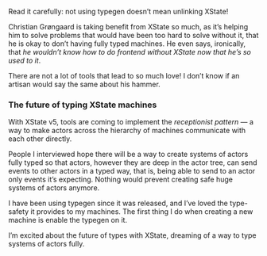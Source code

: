 Read it carefully: not using typegen doesn’t mean unlinking XState!

Christian Grøngaard is taking benefit from XState so much, as it’s helping him to solve problems that would have been too hard to solve without it, that he is okay to don’t having fully typed machines. He even says, ironically, that *he wouldn’t know how to do frontend without XState now that he’s so used to it*.

There are not a lot of tools that lead to so much love! I don’t know if an artisan would say the same about his hammer.

### The future of typing XState machines

With XState v5, tools are coming to implement the *receptionist pattern* — a way to make actors across the hierarchy of machines communicate with each other directly.

People I interviewed hope there will be a way to create systems of actors fully typed so that actors, however they are deep in the actor tree, can send events to other actors in a typed way, that is, being able to send to an actor only events it’s expecting. Nothing would prevent creating safe huge systems of actors anymore.

I have been using typegen since it was released, and I’ve loved the type-safety it provides to my machines. The first thing I do when creating a new machine is enable the typegen on it.

I’m excited about the future of types with XState, dreaming of a way to type systems of actors fully.
